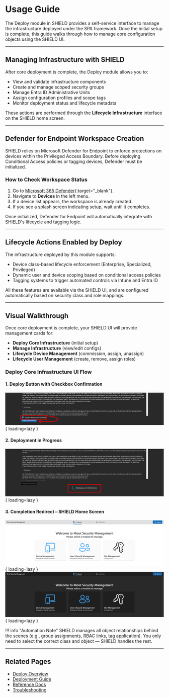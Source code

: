 # Usage Guide

The Deploy module in SHIELD provides a self-service interface to manage the infrastructure deployed under the SPA framework. Once the initial setup is complete, this guide walks through how to manage core configuration objects using the SHIELD UI.

---

## Managing Infrastructure with SHIELD

After core deployment is complete, the Deploy module allows you to:

- View and validate infrastructure components
- Create and manage scoped security groups
- Manage Entra ID Administrative Units
- Assign configuration profiles and scope tags
- Monitor deployment status and lifecycle metadata

These actions are performed through the **Lifecycle Infrastructure** interface on the SHIELD home screen.

---

## Defender for Endpoint Workspace Creation

SHIELD relies on Microsoft Defender for Endpoint to enforce protections on devices within the Privileged Access Boundary. Before deploying Conditional Access policies or tagging devices, Defender must be initialized.

### How to Check Workspace Status

1. Go to [Microsoft 365 Defender](https://security.microsoft.com){:target="_blank"}.
2. Navigate to **Devices** in the left menu.
3. If a device list appears, the workspace is already created.
4. If you see a splash screen indicating setup, wait until it completes.

Once initialized, Defender for Endpoint will automatically integrate with SHIELD's lifecycle and tagging logic.

---

## Lifecycle Actions Enabled by Deploy

The infrastructure deployed by this module supports:

- Device class-based lifecycle enforcement (Enterprise, Specialized, Privileged)
- Dynamic user and device scoping based on conditional access policies
- Tagging systems to trigger automated controls via Intune and Entra ID

All these features are available via the SHIELD UI, and are configured automatically based on security class and role mappings.

---

## Visual Walkthrough

Once core deployment is complete, your SHIELD UI will provide management cards for:

- **Deploy Core Infrastructure** (initial setup)
- **Manage Infrastructure** (view/edit configs)
- **Lifecycle Device Management** (commission, assign, unassign)
- **Lifecycle User Management** (create, remove, assign roles)

### Deploy Core Infrastructure UI Flow

#### 1. Deploy Button with Checkbox Confirmation

![Infrastructure Deployment Page with Checkbox Highlighted](../../assets/Images/Screenshots/Core-Infrastructure-Deployment.png){ loading=lazy }

#### 2. Deployment in Progress

![Deployment Spinner Screenshot](../../assets/Images/Screenshots/Spinner.png){ loading=lazy }

#### 3. Completion Redirect – SHIELD Home Screen

![SHIELD Home Screen - Light Mode](../../assets/Images/Screenshots/Home-Screen-Light.png#only-light){ loading=lazy }
![SHIELD Home Screen - Dark Mode](../../assets/Images/Screenshots/Home-Screen-Dark.png#only-dark){ loading=lazy }

!!! info "Automation Note"
    SHIELD manages all object relationships behind the scenes (e.g., group assignments, RBAC links, tag application). You only need to select the correct class and object — SHIELD handles the rest.

---

## Related Pages

- [Deploy Overview](index.md)
- [Deployment Guide](../Getting-Started.md)
- [Reference Docs](Reference/index.md)
- [Troubleshooting](Troubleshooting.md)